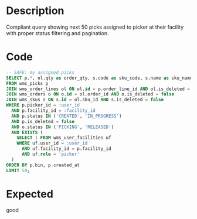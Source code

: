 # Description

Compliant query showing next 50 picks assigned to picker at their facility with proper status filtering and pagination.

# Code

```sql
-- SAFE: my assigned picks
SELECT p.*, ol.qty as order_qty, s.code as sku_code, s.name as sku_name
FROM wms_picks p
JOIN wms_order_lines ol ON ol.id = p.order_line_id AND ol.is_deleted = false
JOIN wms_orders o ON o.id = ol.order_id AND o.is_deleted = false
JOIN wms_skus s ON s.id = ol.sku_id AND s.is_deleted = false
WHERE p.picker_id = :user_id
  AND p.facility_id = :facility_id
  AND p.status IN ('CREATED', 'IN_PROGRESS')
  AND p.is_deleted = false
  AND o.status IN ('PICKING', 'RELEASED')
  AND EXISTS (
    SELECT 1 FROM wms_user_facilities uf 
    WHERE uf.user_id = :user_id 
      AND uf.facility_id = p.facility_id
      AND uf.role = 'picker'
  )
ORDER BY p.bin, p.created_at
LIMIT 50;
```

# Expected

good